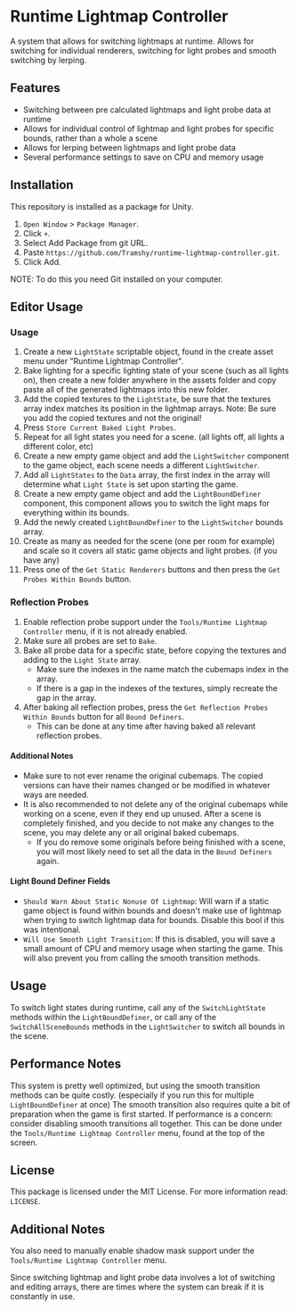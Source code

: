 # Runtime Lightmap Controller
A system that allows for switching lightmaps at runtime. Allows for switching for individual renderers, switching for light probes and smooth switching by lerping.

## Features
* Switching between pre calculated lightmaps and light probe data at runtime
* Allows for individual control of lightmap and light probes for specific bounds, rather than a whole a scene
* Allows for lerping between lightmaps and light probe data
* Several performance settings to save on CPU and memory usage

## Installation
This repository is installed as a package for Unity.
1. `Open Window` > `Package Manager`.
2. Click `+`.
3. Select Add Package from git URL.
4. Paste `https://github.com/Tramshy/runtime-lightmap-controller.git`.
5. Click Add.

NOTE: To do this you need Git installed on your computer.

## Editor Usage
### Usage
1. Create a new `LightState` scriptable object, found in the create asset menu under "Runtime Lightmap Controller".
2. Bake lighting for a specific lighting state of your scene (such as all lights on), then create a new folder anywhere in the assets folder and copy paste all of the generated lightmaps into this new folder.
3. Add the copied textures to the `LightState`, be sure that the textures array index matches its position in the lightmap arrays. Note: Be sure you add the copied textures and not the original!
4. Press `Store Current Baked Light Probes`.
5. Repeat for all light states you need for a scene. (all lights off, all lights a different color, etc)
6. Create a new empty game object and add the `LightSwitcher` component to the game object, each scene needs a different `LightSwitcher`.
7. Add all `LightStates` to the `Data` array, the first index in the array will determine what `Light State` is set upon starting the game.
8. Create a new empty game object and add the `LightBoundDefiner` component, this component allows you to switch the light maps for everything within its bounds.
9. Add the newly created `LightBoundDefiner` to the `LightSwitcher` bounds array.
10. Create as many as needed for the scene (one per room for example) and scale so it covers all static game objects and light probes. (if you have any)
11. Press one of the `Get Static Renderers` buttons and then press the `Get Probes Within Bounds` button.

### Reflection Probes
1. Enable reflection probe support under the `Tools/Runtime Lightmap Controller` menu, if it is not already enabled.
2. Make sure all probes are set to `Bake`.
3. Bake all probe data for a specific state, before copying the textures and adding to the `Light State` array.
   - Make sure the indexes in the name match the cubemaps index in the array.
   - If there is a gap in the indexes of the textures, simply recreate the gap in the array.
4. After baking all reflection probes, press the `Get Reflection Probes Within Bounds` button for all `Bound Definers`.
   - This can be done at any time after having baked all relevant reflection probes.

#### Additional Notes
- Make sure to not ever rename the original cubemaps. The copied versions can have their names changed or be modified in whatever ways are needed.
- It is also recommended to not delete any of the original cubemaps while working on a scene, even if they end up unused. After a scene is completely finished, and you decide to not make any changes to the scene, you may delete any or all original baked cubemaps.
    - If you do remove some originals before being finished with a scene, you will most likely need to set all the data in the `Bound Definers` again.

#### Light Bound Definer Fields
* `Should Warn About Static Nonuse Of Lightmap`: Will warn if a static game object is found within bounds and doesn't make use of lightmap when trying to switch lightmap data for bounds. Disable this bool if this was intentional.
* `Will Use Smooth Light Transition`: If this is disabled, you will save a small amount of CPU and memory usage when starting the game. This will also prevent you from calling the smooth transition methods.

## Usage
To switch light states during runtime, call any of the `SwitchLightState` methods within the `LightBoundDefiner`, or call any of the `SwitchAllSceneBounds` methods in the `LightSwitcher` to switch all bounds in the scene.

## Performance Notes
This system is pretty well optimized, but using the smooth transition methods can be quite costly. (especially if you run this for multiple `LightBoundDefiner` at once) The smooth transition also requires quite a bit of preparation when the game is first started. If performance is a concern: consider disabling smooth transitions all together. This can be done under the `Tools/Runtime Lightmap Controller` menu, found at the top of the screen.

## License
This package is licensed under the MIT License. For more information read: `LICENSE`.

## Additional Notes
You also need to manually enable shadow mask support under the `Tools/Runtime Lightmap Controller` menu.

Since switching lightmap and light probe data involves a lot of switching and editing arrays, there are times where the system can break if it is constantly in use.
